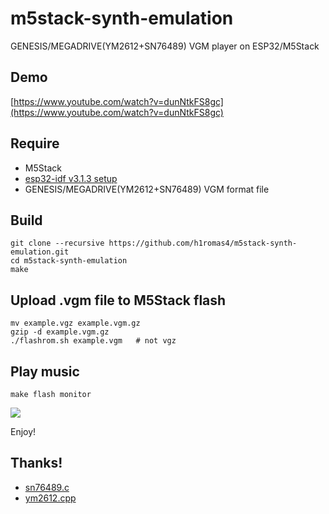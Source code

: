 # m5stack-synth-emulation

GENESIS/MEGADRIVE(YM2612+SN76489) VGM player on ESP32/M5Stack

## Demo

[https://www.youtube.com/watch?v=dunNtkFS8gc](https://www.youtube.com/watch?v=dunNtkFS8gc)

## Require

* M5Stack
* [esp32-idf v3.1.3 setup](https://docs.espressif.com/projects/esp-idf/en/v3.1.3/get-started/index.html)
* GENESIS/MEGADRIVE(YM2612+SN76489) VGM format file

## Build

```
git clone --recursive https://github.com/h1romas4/m5stack-synth-emulation.git
cd m5stack-synth-emulation
make
```

## Upload .vgm file to M5Stack flash

```
mv example.vgz example.vgm.gz
gzip -d example.vgm.gz
./flashrom.sh example.vgm   # not vgz
```

## Play music

```
make flash monitor
```

![](https://raw.githubusercontent.com/h1romas4/m5stack-synth-emulation/master/assets/m5stack-synth-02.jpg)

Enjoy!

## Thanks!

* [sn76489.c](https://github.com/vgmrips/vgmplay/blob/master/VGMPlay/chips/sn76489.c)
* [ym2612.cpp](https://github.com/lutris/gens/blob/master/src/gens/gens_core/sound/ym2612.cpp)
